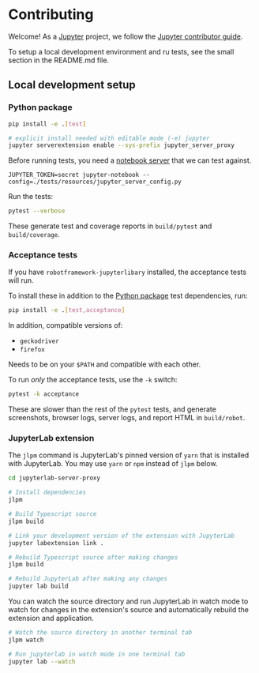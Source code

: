 # Contributing

Welcome! As a [Jupyter](https://jupyter.org) project, we follow the [Jupyter contributor guide](https://jupyter.readthedocs.io/en/latest/contributor/content-contributor.html).

To setup a local development environment and ru tests, see the small section in
the README.md file.

## Local development setup

### Python package

```bash
pip install -e .[test]

# explicit install needed with editable mode (-e) jupyter
jupyter serverextension enable --sys-prefix jupyter_server_proxy
```

Before running tests, you need a [notebook
server](https://github.com/jupyter/notebook) that we can test against.

```
JUPYTER_TOKEN=secret jupyter-notebook --config=./tests/resources/jupyter_server_config.py
```

Run the tests:

```bash
pytest --verbose
```

These generate test and coverage reports in `build/pytest` and `build/coverage`.

### Acceptance tests

If you have `robotframework-jupyterlibary` installed, the acceptance tests will run.

To install these in addition to the [Python package](#python-package) test
dependencies, run:

```bash
pip install -e .[test,acceptance]
```

In addition, compatible versions of:
- `geckodriver`
- `firefox`

Needs to be on your `$PATH` and compatible with each other.

To run _only_ the acceptance tests, use the `-k` switch:

```bash
pytest -k acceptance
```

These are slower than the rest of the `pytest` tests, and generate screenshots,
browser logs, server logs, and report HTML in `build/robot`.

### JupyterLab extension

The `jlpm` command is JupyterLab's pinned version of `yarn` that is
installed with JupyterLab. You may use `yarn` or `npm` instead of `jlpm`
below.

```bash
cd jupyterlab-server-proxy

# Install dependencies
jlpm

# Build Typescript source
jlpm build

# Link your development version of the extension with JupyterLab
jupyter labextension link .

# Rebuild Typescript source after making changes
jlpm build

# Rebuild JupyterLab after making any changes
jupyter lab build
```

You can watch the source directory and run JupyterLab in watch mode to
watch for changes in the extension's source and automatically rebuild
the extension and application.

```bash
# Watch the source directory in another terminal tab
jlpm watch

# Run jupyterlab in watch mode in one terminal tab
jupyter lab --watch
```
